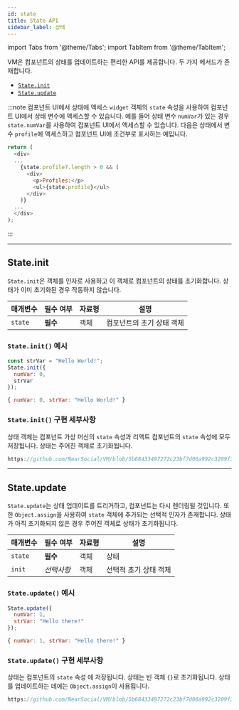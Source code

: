 ```yaml
---
id: state
title: State API
sidebar_label: 상태
---
```


import Tabs from '@theme/Tabs';
import TabItem from '@theme/TabItem';

VM은 컴포넌트의 상태를 업데이트하는 편리한 API를 제공합니다. 두 가지 메서드가 존재합니다.
- [`State.init`](#stateinit)
- [`State.update`](#stateupdate)

:::note 컴포넌트 UI에서 상태에 액세스
`widget` 객체의 `state` 속성을 사용하여 컴포넌트 UI에서 상태 변수에 액세스할 수 있습니다. 예를 들어 상태 변수 `numVar`가 있는 경우 `state.numVar`를 사용하여 컴포넌트 UI에서 액세스할 수 있습니다. 다음은 상태에서 변수 `profile`에 액세스하고 컴포넌트 UI에 조건부로 표시하는 예입니다.

```javascript
return (
  <div>
  ...
    {state.profile?.length > 0 && (
      <div>
        <p>Profiles:</p>
        <ul>{state.profile}</ul>
      </div>
    )}
  ...
  </div>
);
```

:::

---

## State.init

`State.init`은 객체를 인자로 사용하고 이 객체로 컴포넌트의 상태를 초기화합니다. 상태가 이미 초기화된 경우 작동하지 않습니다.

 | 매개변수    | 필수 여부  | 자료형 | 설명             |
 | ------- | ------ | --- | -------------- |
 | `state` | **필수** | 객체  | 컴포넌트의 초기 상태 객체 |

### `State.init()` 예시

<Tabs>
<TabItem value="request" label="Request" default>

```js
const strVar = "Hello World!";
State.init({
  numVar: 0,
  strVar
});
```

</TabItem>
<TabItem value="response" label="Response">

```js
{ numVar: 0, strVar: "Hello World!" }
```

</TabItem>
</Tabs>

### `State.init()` 구현 세부사항

상태 객체는 컴포넌트 가상 머신의 `state` 속성과 리액트 컴포넌트의 `state` 속성에 모두 저장됩니다. 상태는 주어진 객체로 초기화됩니다.

```js reference title="VM.js"
https://github.com/NearSocial/VM/blob/5b68433497272c23bf7d06a992c3209f3c97a2b5/src/lib/vm/vm.js#L754-L773
```

---

## State.update

`State.update`는 상태 업데이트를 트리거하고, 컴포넌트는 다시 렌더링될 것입니다. 또한 `Object.assign`을 사용하여 `state` 객체에 추가되는 선택적 인자가 존재합니다. 상태가 아직 초기화되지 않은 경우 주어진 객체로 상태가 초기화됩니다.

 | 매개변수    | 필수 여부  | 자료형 | 설명           |
 | ------- | ------ | --- | ------------ |
 | `state` | **필수** | 객체  | 상태           |
 | `init`  | _선택사항_ | 객체  | 선택적 초기 상태 객체 |

### `State.update()` 예시

<Tabs>
<TabItem value="request" label="Request" default>

```js
State.update({
  numVar: 1,
  strVar: "Hello there!"
});
```

</TabItem>
<TabItem value="response" label="Response">

```js
{ numVar: 1, strVar: "Hello there!" }
```

</TabItem>
</Tabs>

### `State.update()` 구현 세부사항

상태는 컴포넌트의 `state` 속성 에 저장됩니다. 상태는 빈 객체 `{}`로 초기화됩니다. 상태를 업데이트하는 데에는 `Object.assign`이 사용됩니다.

```js reference title="VM.js"
https://github.com/NearSocial/VM/blob/5b68433497272c23bf7d06a992c3209f3c97a2b5/src/lib/vm/vm.js#L774-L786
```

